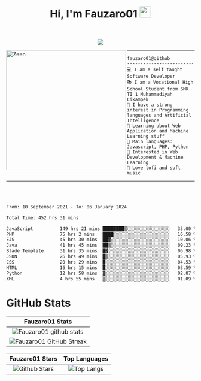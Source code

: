 <h1 align="center">
Hi, I'm Fauzaro01
  <img src="https://media.giphy.com/media/hvRJCLFzcasrR4ia7z/giphy.gif" width="30"></h1>
<br/>

<p align="center">
  <a href="https://github.com/DenverCoder1/readme-typing-svg">
    <img src="https://readme-typing-svg.herokuapp.com?lines=Chill%20and%20Coding;Full+Stack+Web+Developer;Student;Software%20Develover;Always%20learning%20new%20things&center=true&width=380&height=45"></a>
</p>

<img align="left" src="https://media.tenor.com/LNrMsLTFICEAAAAi/elysia.gif" alt="Zeen" width="320" height="320" />
<hr>

```
fauzaro01@github
-------------------------
💻 I am a self taught Software Developer
📚 I am a Vocational High School Student from SMK TI 1 Muhammadiyah Cikampek
📝 I have a strong interest in Programming languages and Artificial Intelligence
🌱 Learning about Web Application and Machine Learning stuff
🌟 Main languages: Javascript, PHP, Python
🚩 Interested in Web Development & Machine Learning
🎵 Love lofi and soft music 
```

<hr>
<br>
<br>
<div align="left">
<!--START_SECTION:waka-->

```txt
From: 10 September 2021 - To: 06 January 2024

Total Time: 452 hrs 31 mins

JavaScript          149 hrs 21 mins ████████▒░░░░░░░░░░░░░░░░   33.00 %
PHP                 75 hrs 2 mins   ████░░░░░░░░░░░░░░░░░░░░░   16.58 %
EJS                 45 hrs 30 mins  ██▓░░░░░░░░░░░░░░░░░░░░░░   10.06 %
Java                41 hrs 45 mins  ██▒░░░░░░░░░░░░░░░░░░░░░░   09.23 %
Blade Template      31 hrs 35 mins  █▓░░░░░░░░░░░░░░░░░░░░░░░   06.98 %
JSON                26 hrs 49 mins  █▒░░░░░░░░░░░░░░░░░░░░░░░   05.93 %
CSS                 20 hrs 29 mins  █░░░░░░░░░░░░░░░░░░░░░░░░   04.53 %
HTML                16 hrs 15 mins  █░░░░░░░░░░░░░░░░░░░░░░░░   03.59 %
Python              12 hrs 58 mins  ▓░░░░░░░░░░░░░░░░░░░░░░░░   02.87 %
XML                 4 hrs 55 mins   ▒░░░░░░░░░░░░░░░░░░░░░░░░   01.09 %
```

<!--END_SECTION:waka-->
</div>

# GitHub Stats

|                                                            Fauzaro01 Stats                                                            |
| :--------------------------------------------------------------------------------------------------------------------------------------------: |
|        ![Fauzaro01 github stats](https://github-readme-stats.vercel.app/api?username=Fauzaro01&show_icons=true&theme=algolia)        |
|              ![Fauzaro01 GitHub Streak](https://github-readme-streak-stats.herokuapp.com/?user=Fauzaro01&theme=algolia)              |

|                                                                                              Fauzaro01 Stars                                                                                              |                                                           Top Languages                                                           |
| :----------------------------------------------------------------------------------------------------------------------------------------------------------------------------------------------------------------: | :-------------------------------------------------------------------------------------------------------------------------------: |
| ![Github Stars](https://github-readme-stats.vercel.app/api?username=Fauzaro01&show_icons=true&locale=en&count_private=true&hide_rank=true&custom_title=My%20GitHub%20Stats&disable_animations=true&theme=algolia) | ![Top Langs](https://github-readme-stats.vercel.app/api/top-langs/?username=Fauzaro01&langs_count=8&theme=algolia&layout=compact) |

